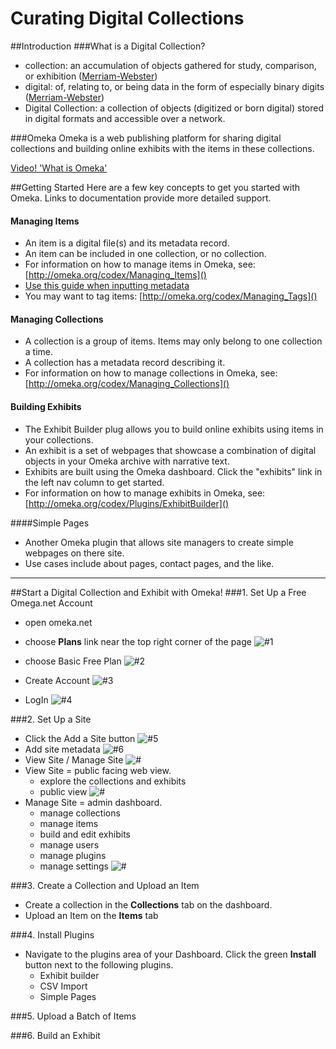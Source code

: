 # Curating Digital Collections #

##Introduction
###What is a Digital Collection?
* collection: an accumulation of objects gathered for study, comparison, or exhibition ([Merriam-Webster](http://www.merriam-webster.com/dictionary/collection))
* digital: of, relating to, or being data in the form of especially binary digits ([Merriam-Webster](http://www.merriam-webster.com/dictionary/digital))
* Digital Collection: a collection of objects (digitized or born digital) stored in digital formats and accessible over a network.

###Omeka
Omeka is a web publishing platform for sharing digital collections and building online exhibits with the items in these collections.

[Video! 'What is Omeka'](https://vimeo.com/6401343)

##Getting Started
Here are a few key concepts to get you started with Omeka. Links to documentation provide more detailed support.
#### Managing Items
* An item is a digital file(s) and its metadata record.
* An item can be included in one collection, or no collection.
* For information on how to manage items in Omeka, see: [http://omeka.org/codex/Managing_Items]()
* [Use this guide when inputting metadata](https://docs.google.com/spreadsheets/d/1W3QFz1HYHDCv5ieEVkrqPfhAvyHdFvzgjmyfiOar2yE/edit#gid=0)
* You may want to tag items: [http://omeka.org/codex/Managing_Tags]()
 
#### Managing Collections
* A collection is a group of items. Items may only belong to one collection a time.
* A collection has a metadata record describing it.
* For information on how to manage collections in Omeka, see: [http://omeka.org/codex/Managing_Collections]()

#### Building Exhibits
* The Exhibit Builder plug allows you to build online exhibits using items in your collections.
* An exhibit is a set of webpages that showcase a combination of digital objects in your Omeka archive with narrative text.
* Exhibits are built using the Omeka dashboard. Click the "exhibits" link in the left nav column to get started.
* For information on how to manage exhibits in Omeka, see: [http://omeka.org/codex/Plugins/ExhibitBuilder]()

####Simple Pages
* Another Omeka plugin that allows site managers to create simple webpages on there site.
* Use cases include about pages, contact pages, and the like.

---------------

##Start a Digital Collection and Exhibit with Omeka!
###1. Set Up a Free Omega.net Account
* open omeka.net
* choose **Plans** link near the top right corner of the page
![#1](https://raw.githubusercontent.com/EdWarga/workshops/master/Curating%20Digital%20Collections/screenShots/Screen%20Shot%202015-04-07%20at%209.12.33%20PM.png)

* choose Basic Free Plan
![#2](https://github.com/EdWarga/workshops/raw/master/Curating%20Digital%20Collections/screenShots/Screen%20Shot%202015-04-07%20at%209.13.52%20PM.png)

* Create Account
![#3](https://github.com/EdWarga/workshops/raw/master/Curating%20Digital%20Collections/screenShots/Screen%20Shot%202015-04-07%20at%209.14.09%20PM.png)
* LogIn
![#4](https://github.com/EdWarga/workshops/raw/master/Curating%20Digital%20Collections/screenShots/Screen%20Shot%202015-04-07%20at%209.18.49%20PM.png)

###2. Set Up a Site
* Click the Add a Site button
![#5](https://github.com/EdWarga/workshops/raw/master/Curating%20Digital%20Collections/screenShots/Screen%20Shot%202015-04-07%20at%209.19.02%20PM.png)
* Add site metadata
![#6](https://github.com/EdWarga/workshops/raw/master/Curating%20Digital%20Collections/screenShots/Screen%20Shot%202015-04-07%20at%209.27.18%20PM.png)
* View Site / Manage Site
![#](https://github.com/EdWarga/workshops/raw/master/Curating%20Digital%20Collections/screenShots/Screen%20Shot%202015-04-07%20at%209.27.31%20PM.png)
* View Site = public facing web view.
    * explore the collections and exhibits
    * public view
	![#](https://github.com/EdWarga/workshops/raw/master/Curating%20Digital%20Collections/screenShots/Screen%20Shot%202015-04-07%20at%209.27.52%20PM.png)
* Manage Site = admin dashboard.
    * manage collections
    * manage items
    * build and edit exhibits
    * manage users
    * manage plugins
    * manage settings
    ![#](https://github.com/EdWarga/workshops/raw/master/Curating%20Digital%20Collections/screenShots/Screen%20Shot%202015-04-07%20at%209.27.59%20PM.png)

###3. Create a Collection and Upload an Item
* Create a collection in the **Collections**  tab on the dashboard.
* Upload an Item on the **Items** tab

###4. Install Plugins
* Navigate to the plugins area of your Dashboard. Click the green **Install** button next to the following plugins.
	* Exhibit builder
	* CSV Import
	* Simple Pages

###5. Upload a Batch of Items


###6. Build an Exhibit

